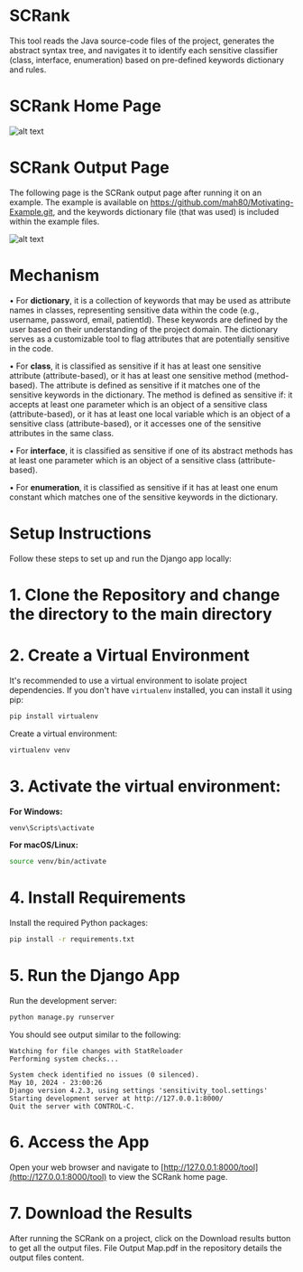 # SCRank
This tool reads the Java source-code files of the project, generates the abstract syntax tree, and navigates it to identify each sensitive classifier (class, interface, enumeration) based on pre-defined keywords dictionary and rules.

# SCRank Home Page
![alt text](https://github.com/user-attachments/assets/59d4ace1-4745-4708-840d-52f62581d6c6)

# SCRank Output Page
The following page is the SCRank output page after running it on an example. The example is available on https://github.com/mah80/Motivating-Example.git, and the keywords dictionary file (that was used) is included within the example files.

![alt text](https://github.com/user-attachments/assets/565b6261-c3ea-454c-ba75-464cede4ed5a)

# Mechanism
•	For **dictionary**, it is a collection of keywords that may be used as attribute names in classes, representing sensitive data within the code (e.g., username, password, email, patientId). These keywords are defined by the user based on their understanding of the project domain. The dictionary serves as a customizable tool to flag attributes that are potentially sensitive in the code.

•	For **class**, it is classified as sensitive if it has at least one sensitive attribute (attribute-based), or it has at least one sensitive method (method-based). The attribute is defined as sensitive if it matches one of the sensitive keywords in the dictionary. The method is defined as sensitive if: it accepts at least one parameter which is an object of a sensitive class (attribute-based), or it has at least one local variable which is an object of a sensitive class (attribute-based), or it accesses one of the sensitive attributes in the same class.

•	For **interface**, it is classified as sensitive if one of its abstract methods has at least one parameter which is an object of a sensitive class (attribute-based).

•	For **enumeration**, it is classified as sensitive if it has at least one enum constant which matches one of the sensitive keywords in the dictionary.

# Setup Instructions

Follow these steps to set up and run the Django app locally:

# 1. Clone the Repository and change the directory to the main directory 


# 2. Create a Virtual Environment

It's recommended to use a virtual environment to isolate project dependencies. If you don't have `virtualenv` installed, you can install it using pip:

```bash
pip install virtualenv
```

Create a virtual environment:

```bash
virtualenv venv
```

# 3. Activate the virtual environment:

**For Windows:**

```bash
venv\Scripts\activate
```

**For macOS/Linux:**

```bash
source venv/bin/activate
```

# 4. Install Requirements

Install the required Python packages:

```bash
pip install -r requirements.txt
```

# 5. Run the Django App

Run the development server:

```bash
python manage.py runserver
```

You should see output similar to the following:

```
Watching for file changes with StatReloader
Performing system checks...

System check identified no issues (0 silenced).
May 10, 2024 - 23:00:26
Django version 4.2.3, using settings 'sensitivity_tool.settings'
Starting development server at http://127.0.0.1:8000/
Quit the server with CONTROL-C.
```


# 6. Access the App

Open your web browser and navigate to [http://127.0.0.1:8000/tool](http://127.0.0.1:8000/tool) to view the SCRank home page.



# 7. Download the Results

After running the SCRank on a project, click on the Download results button to get all the output files. File Output Map.pdf in the repository details the output files content.
